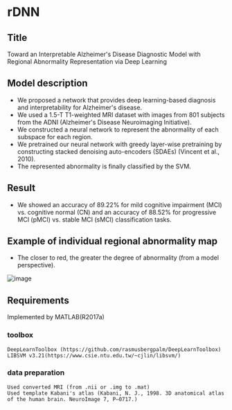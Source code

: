 # rDNN



## Title
Toward an Interpretable Alzheimer's Disease Diagnostic Model with Regional Abnormality Representation via Deep Learning


## Model description
- We proposed a network that provides deep learning-based diagnosis and interpretability for Alzheimer's disease.
- We used a 1.5-T T1-weighted MRI dataset with images from 801 subjects from the ADNI (Alzheimer's Disease Neuroimaging Initiative).
- We constructed a neural network to represent the abnormality of each subspace for each region.
- We pretrained our neural network with greedy layer-wise pretraining by constructing stacked denoising auto-encoders (SDAEs) (Vincent et al., 2010).
- The represented abnormality is finally classified by the SVM.

## Result
- We showed an accuracy of 89.22% for mild cognitive impairment (MCI) vs. cognitive normal (CN) and an accuracy of 88.52% for progressive MCI (pMCI) vs. stable MCI (sMCI) classification tasks.

## Example of individual regional abnormality map
- The closer to red, the greater the degree of abnormality (from a model perspective).

![image](https://user-images.githubusercontent.com/28587809/49801984-0a508580-fd8f-11e8-8917-ad5a798b1788.png)





## Requirements 
Implemented by MATLAB(R2017a)

### toolbox
	
	DeepLearnToolbox (https://github.com/rasmusbergpalm/DeepLearnToolbox)
	LIBSVM v3.21(https://www.csie.ntu.edu.tw/~cjlin/libsvm/)


### data preparation
	Used converted MRI (from .nii or .img to .mat)
	Used template Kabani's atlas (Kabani, N. J., 1998. 3D anatomical atlas of the human brain. NeuroImage 7, P–0717.)
